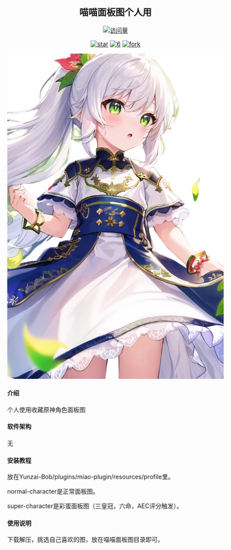 <div align="center">

<h2>喵喵面板图个人用</h2>

[![访问量](https://profile-counter.glitch.me/GBTBS/count.svg)](https://gitee.com/GBTBS/root/)

<a href='https://gitee.com/GBTBS/root/stargazers'><img src='https://gitee.com/GBTBS/root/badge/star.svg?theme=dark' alt='star'></img></a>
<a href='https://qm.qq.com/cgi-bin/qm/qr?k=LSV_Rliy_ejc2ZcbBLWjDzPwAIWOrs2n&jump_from=webapi&authKey=j+U2OlUrMXmm7/gQACQ4KWBav+DO1KB3eFkZ07C7DJu+PIGt0b+xK2wyLG5CGate'><img src='https://gitee.com/GBTBS/6.svg' alt='6'></img></a>
<a href='https://gitee.com/GBTBS/root/members'><img src='https://gitee.com/GBTBS/root/badge/fork.svg?theme=white' alt='fork'></img></a>

![输入图片说明](profile/super-character/%E7%BA%B3%E8%A5%BF%E5%A6%B2/%E7%BA%B3%E8%A5%BF%E5%A6%B26.png)

</div>


#### 介绍
个人使用收藏原神角色面板图

#### 软件架构
无


#### 安装教程

放在Yunzai-Bob/plugins/miao-plugin/resources/profile里。

normal-character是正常面板图。

super-character是彩蛋面板图（三皇冠，六命，AEC评分触发）。


#### 使用说明

下载解压，挑选自己喜欢的图，放在喵喵面板图目录即可。
